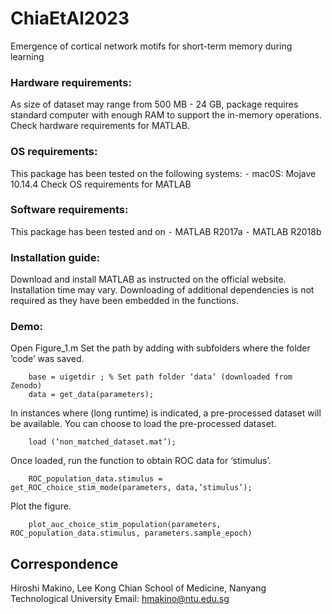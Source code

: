 # ChiaEtAl2023
Emergence of cortical network motifs for short-term memory during learning

### Hardware requirements:
As size of dataset may range from 500 MB - 24 GB, package requires standard computer with enough RAM to support the in-memory operations.
Check hardware requirements for MATLAB.

### OS requirements:
This package has been tested on the following systems:
	⁃	mac0S: Mojave 10.14.4
Check OS requirements for MATLAB

### Software requirements:
This package has been tested and on
	⁃	MATLAB R2017a
	⁃	MATLAB R2018b

### Installation guide:
Download and install MATLAB as instructed on the official website.
Installation time may vary.
Downloading of additional dependencies is not required as they have been embedded in the functions.

### Demo:
Open Figure_1.m
Set the path by adding with subfolders where the folder ‘code’ was saved.
```
	base = uigetdir ; % Set path folder ‘data’ (downloaded from Zenodo)
	data = get_data(parameters); 
```
In instances where (long runtime) is indicated, a pre-processed dataset will be available. You can choose to load the pre-processed dataset.
```
	load (‘non_matched_dataset.mat’); 
```
Once loaded, run the function to obtain ROC data for ‘stimulus’.
```
	ROC_population_data.stimulus = get_ROC_choice_stim_mode(parameters, data,’stimulus’);
```
Plot the figure.
```
	plot_auc_choice_stim_population(parameters, ROC_population_data.stimulus, parameters.sample_epoch)
```

## Correspondence
Hiroshi Makino, Lee Kong Chian School of Medicine, Nanyang Technological University
Email: hmakino@ntu.edu.sg
